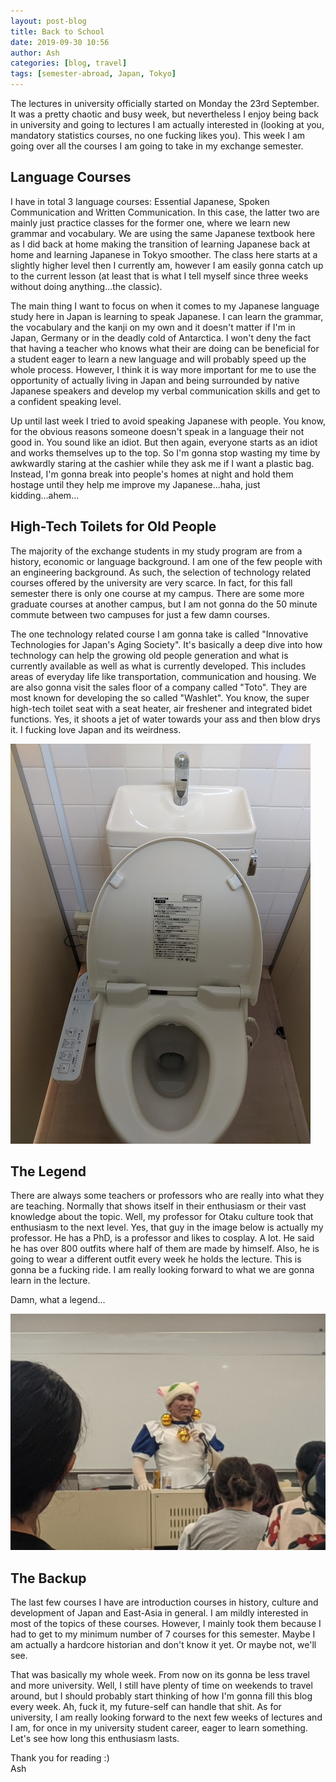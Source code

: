```yaml
---
layout: post-blog
title: Back to School
date: 2019-09-30 10:56
author: Ash
categories: [blog, travel]
tags: [semester-abroad, Japan, Tokyo]
---
```


The lectures in university officially started on Monday the 23rd September. It was a pretty chaotic and busy week, but nevertheless I enjoy being back in university and going to lectures I am actually interested in (looking at you, mandatory statistics courses, no one fucking likes you). This week I am going over all the courses I am going to take in my exchange semester.

<!-- more -->

## Language Courses

I have in total 3 language courses: Essential Japanese, Spoken Communication and Written Communication. In this case, the latter two are mainly just practice classes for the former one, where we learn new grammar and vocabulary. We are using the same Japanese textbook here as I did back at home making the transition of learning Japanese back at home and learning Japanese in Tokyo smoother. The class here starts at a slightly higher level then I currently am, however I am easily gonna catch up to the current lesson (at least that is what I tell myself since three weeks without doing anything...the classic).

The main thing I want to focus on when it comes to my Japanese language study here in Japan is learning to speak Japanese. I can learn the grammar, the vocabulary and the kanji on my own and it doesn't matter if I'm in Japan, Germany or in the deadly cold of Antarctica. I won't deny the fact that having a teacher who knows what their are doing can be beneficial for a student eager to learn a new language and will probably speed up the whole process. However, I think it is way more important for me to use the opportunity of actually living in Japan and being surrounded by native Japanese speakers and develop my verbal communication skills and get to a confident speaking level.

Up until last week I tried to avoid speaking Japanese with people. You know, for the obvious reasons someone doesn't speak in a language their not good in. You sound like an idiot. But then again, everyone starts as an idiot and works themselves up to the top. So I'm gonna stop wasting my time by awkwardly staring at the cashier while they ask me if I want a plastic bag. Instead, I'm gonna break into people's homes at night and hold them hostage until they help me improve my Japanese...haha, just kidding...ahem...

## High-Tech Toilets for Old People

The majority of the exchange students in my study program are from a history, economic or language background. I am one of the few people with an engineering background. As such, the selection of technology related courses offered by the university are very scarce. In fact, for this fall semester there is only one course at my campus. There are some more graduate courses at another campus, but I am not gonna do the 50 minute commute between two campuses for just a few damn courses.

The one technology related course I am gonna take is called "Innovative Technologies for Japan's Aging Society". It's basically a deep dive into how technology can help the growing old people generation and what is currently available as well as what is currently developed. This includes areas of everyday life like transportation, communication and housing. We are also gonna visit the sales floor of a company called "Toto". They are most known for developing the so called "Washlet". You know, the super high-tech toilet seat with a seat heater, air freshener and integrated bidet functions. Yes, it shoots a jet of water towards your ass and then blow drys it. I fucking love Japan and its weirdness.

![toilet](/assets/res/blog/2019-09-30-back-to-school/toilet.jpg)

## The Legend

There are always some teachers or professors who are really into what they are teaching. Normally that shows itself in their enthusiasm or their vast knowledge about the topic. Well, my professor for Otaku culture took that enthusiasm to the next level. Yes, that guy in the image below is actually my professor. He has a PhD, is a professor and likes to cosplay. A lot. He said he has over 800 outfits where half of them are made by himself. Also, he is going to wear a different outfit every week he holds the lecture. This is gonna be a fucking ride. I am really looking forward to what we are gonna learn in the lecture.

Damn, what a legend...

![otaku-class](/assets/res/blog/2019-09-30-back-to-school/otaku-class.jpg)

## The Backup

The last few courses I have are introduction courses in history, culture and development of Japan and East-Asia in general. I am mildly interested in most of the topics of these courses. However, I mainly took them because I had to get to my minimum number of 7 courses for this semester. Maybe I am actually a hardcore historian and don't know it yet. Or maybe not, we'll see.

That was basically my whole week. From now on its gonna be less travel and more university. Well, I still have plenty of time on weekends to travel around, but I should probably start thinking of how I'm gonna fill this blog every week. Ah, fuck it, my future-self can handle that shit. As for university, I am really looking forward to the next few weeks of lectures and I am, for once in my university student career, eager to learn something. Let's see how long this enthusiasm lasts.

Thank you for reading :)  
Ash
